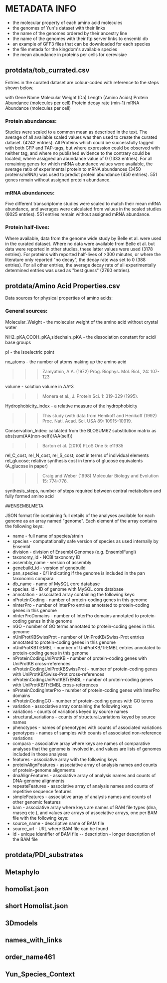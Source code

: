 # METADATA INFO
- the molecular property of each amino acid molecules
- the genomes of Yun's dataset with their links
- the name of the genomes ordered by their ancestry line
- the name of the genomes with their ftp server links to ensembl db
- an example of GFF3 files that can be downloaded for each species
- the file metada for the kingdom's available species
- the mean abundance in proteins per cells for cerevisiae

## protdata/tob_currated.csv
Entries in the curated dataset are colour-coded with reference to the steps shown below.

with Gene Name	Molecular Weight (Da)	Length (Amino Acids)	Protein Abundance (molecules per cell)	Protein decay rate (min-1)	mRNA Abundance (molecules per cell)

### Protein abundances:
Studies were scaled to a common mean as described in the text. The average of all available scaled values was then used to create the curated dataset. (4242 entries).
All Proteins which could be successfully tagged with both GFP and TAP-tags, but where expression could be observed with neither tag, and where no published evidence to the contrary could be located, where assigned an abundance value of 0 (1333 entries).
For all remaining genes for which mRNA abundance values were available, the average ratio of experimental protein to mRNA abundances (3450 proteins/mRNA) was used to predict protein abundance (450 entries).
551 genes remain without assigned protein abundance.

### mRNA abundances:
Five different transcriptome studies were scaled to match their mean mRNA abundance, and averages were calculated from values in the scaled studies (6025 entries).
551 entries remain without assigned mRNA abundance.

### Protein half-lives:
Where available, data from the genome wide study by Belle et al. were used in the curated dataset. Where no data were available from Belle et al. but data were reported in other studies, these latter values were used (3178 entries).
For proteins with reported half-lives of >300 minutes, or where the literature only reported "no decay", the decay rate was set to 0 (388 entries).
For all other entries, the average decay rate of all experimentally determined entries was used as "best guess" (2760 entries).

## protdata/Amino Acid Properties.csv
Data sources for physical properties of amino acids:

### General sources:

Molecular_Weight - the molecular weight of the amino acid without crystal water

NH2_pKA,COOH_pKA,sidechain_pKA - the dissociation constant for acid/ base groups

pI - the isoelectric point

no_atoms - the number of atoms making up the amino acid

>>>Zamyatnin, A.A. (1972) Prog. Biophys. Mol. Biol., 24: 107-123

volume - solution volume in AA^3

>>>Monera et al., J. Protein Sci. 1: 319-329 (1995).

Hydrophobicity_index - a relative measure of the hydrophobicity 

>>>This study (with data from Henikoff and Henikoff (1992) Proc. Natl. Acad. Sci. USA 89: 10915–10919. 

Conservation_Index: calulated from the BLOSUM62 substitution matrix as abs(sum(AA(non-self))/AA(self))

>>>Barton et al. (2010) PLoS One 5: e11935

rel_C_cost, rel_N_cost, rel_S_cost; cost in terms of individual elements
rel_glucose; relative synthesis cost in terms of glucose equivalents (A_glucose in paper)

>>>Craig and Weber (1998) Molecular Biology and Evolution 15: 774–776.

synthesis_steps, number of steps required between central metabolism and fully formed amino acid

##ENSEMBLMETA

JSON format file containing full details of the analyses available for each genome as an array named "genome". Each element of the array contains the following keys:
 - name - full name of species/strain
 - species - computationally safe version of species as used internally by Ensembl
 - division - division of Ensembl Genomes (e.g. EnsemblFungi)
 - taxonomy_id - NCBI taxonomy ID
 - assembly_name - version of assembly
 - genebuild_id - version of genebuild
 - pan_species - 0/1 indicating if the genome is included in the pan taxonomic compara
 - db_name - name of MySQL core database
 - species_id - ID of genome with MySQL core database
 - annotation - associated array containing the following keys:
 - nProteinCoding - number of protein-coding genes in this genome
 - nInterPro - number of InterPro entries annotated to protein-coding genes in this genome
 - nInterProDomains - number of InterPro domains annotated to protein-coding genes in this genome
 - nGO - number of GO terms annotated to protein-coding genes in this genome
 - nUniProtKBSwissProt - number of UniProtKB/Swiss-Prot entries annotated to protein-coding genes in this genome
 - nUniProtKBTrEMBL - number of UniProtKB/TrEMBL entries annotated to protein-coding genes in this genome
 - nProteinCodingUniProtKB - number of protein-coding genes with UniProtKB cross-references
 - nProteinCodingUniProtKBSwissProt - number of protein-coding genes with UniProtKB/Swiss-Prot cross-references
 - nProteinCodingUniProtKBTrEMBL - number of protein-coding genes with UniProtKB/TrEMBL cross-references
 - nProteinCodingInterPro - number of protein-coding genes with InterPro domains
 - nProteinCodingGO - number of protein-coding genes with GO terms
 - variation - associative array containing the following keys:
 - variations - counts of variations keyed by source names
 - structural_variations - counts of structural_variations keyed by source names
 - phenotypes - names of phenotypes with counts of associated variations
 - genotypes - names of samples with counts of associated non-reference variations
 - compara - associative array where keys are names of comparative analyses that the genome is involved in, and values are lists of genomes included in those analyses
 - features - associative array with the following keys
 - proteinAlignFeatures - associative array of analysis names and counts of protein-genome alignments
 - dnaAlignFeatures - associative array of analysis names and counts of DNA-genome alignments
 - repeateFeatures - associative array of analysis names and counts of repetitive sequence features
 - simpleFeatures - associative array of analysis names and counts of other genomic features
 - bam - associative array where keys are names of BAM file types (dna, rnaseq etc.), and values are arrays of associative arrays, one per BAM file with the following keys:
 - source_name - descriptive name of BAM file
 - source_url - URL where BAM file can be found
 - id - unique identifier of BAM file
-- description - longer description of the BAM file

## protdata/PDI_substrates

## Metaphylo

## homolist.json

## short Homolist.json

## 3Dmodels

## names_with_links

## order_name461

## Yun_Species_Context